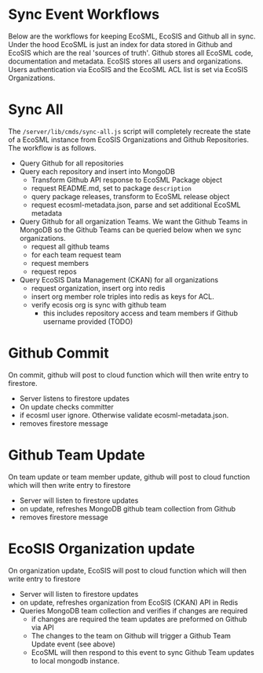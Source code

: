 # Sync Event Workflows

Below are the workflows for keeping EcoSML, EcoSIS and Github all in sync.  Under the hood EcoSML is just an index for data stored in Github and EcoSIS which are the real 'sources of truth'.  Github stores all EcoSML code, documentation and metadata.  EcoSIS stores all users and organizations.  Users authentication via EcoSIS and the EcoSML ACL list is set via EcoSIS Organizations.

# Sync All

The `/server/lib/cmds/sync-all.js` script will completely recreate the state of a EcoSML instance from EcoSIS Organizations and Github Repositories.  The workflow is as follows.

- Query Github for all repositories
- Query each repository and insert into MongoDB
  - Transform Github API response to EcoSML Package object
  - request README.md, set to package `description`
  - query package releases, transform to EcoSML release object
  - request ecosml-metadata.json, parse and set additional EcoSML metadata
- Query Github for all organization Teams.  We want the Github Teams in MongoDB so the Github Teams can be queried below when we sync organizations.
  - request all github teams
  - for each team request team
  - request members
  - request repos
- Query EcoSIS Data Management (CKAN) for all organizations
  - request organization, insert org into redis
  - insert org member role triples into redis as keys for ACL.
  - verify ecosis org is sync with github team
    - this includes repository access and team members if Github username provided (TODO)

# Github Commit

On commit, github will post to cloud function which will then write entry to firestore.

- Server listens to firestore updates
- On update checks committer
- if ecosml user ignore.  Otherwise validate ecosml-metadata.json.
- removes firestore message

# Github Team Update 

On team update or team member update, github will post to cloud function which will then write entry to firestore

- Server will listen to firestore updates
- on update, refreshes MongoDB github team collection from Github
- removes firestore message

# EcoSIS Organization update

On organization update, EcoSIS will post to cloud function which will then write entry to firestore

- Server will listen to firestore updates
- on update, refreshes organization from EcoSIS (CKAN) API in Redis
- Queries MongoDB team collection and verifies if changes are required
  - if changes are required the team updates are preformed on Github via API
  - The changes to the team on Github will trigger a Github Team Update event (see above)
  - EcoSML will then respond to this event to sync Github Team updates to local mongodb instance.